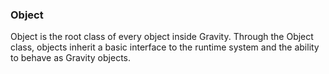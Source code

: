 ### Object

Object is the root class of every object inside Gravity. Through the Object class, objects inherit a basic interface to the runtime system and the ability to behave as Gravity objects.
